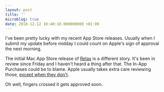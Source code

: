 ```yaml
---
layout: post
title: ''
microblog: true
date: 2018-12-12 10:40:10.000000000 +01:00
---
```

I've been pretty lucky with my recent App Store releases. Usually when I submit my update before midday I could count on Apple's sign of approval the next morning.

The initial Mac App Store release of [Relax](https://www.dangercove.com/relax) is a different story. It's been in review since Friday and I haven't heard a thing after that. The In-App Purchases could be to blame. Apple usually takes extra care reviewing those, [except when they don't](https://www.theverge.com/2018/12/3/18123644/ios-app-scam-fitness-tracking-touch-id-trick-payments).

Oh well, fingers crossed it gets approved soon.
